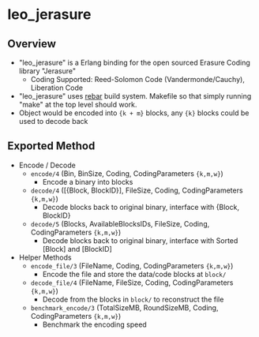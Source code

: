 leo_jerasure
===========

Overview
--------
* "leo_jerasure" is a Erlang binding for the open sourced Erasure Coding library "Jerasure"
  * Coding Supported: Reed-Solomon Code (Vandermonde/Cauchy), Liberation Code
* "leo_jerasure" uses [rebar](https://github.com/basho/rebar) build system. Makefile so that simply running "make" at the top level should work.
* Object would be encoded into `{k + m}` blocks, any `{k}` blocks could be used to decode back

Exported Method
--------
* Encode / Decode
  * `encode/4` (Bin, BinSize, Coding, CodingParameters `{k,m,w}`)
    * Encode a binary into blocks
  * `decode/4` ([{Block, BlockID}], FileSize, Coding, CodingParameters `{k,m,w}`)
    * Decode blocks back to original binary, interface with {Block, BlockID}
  * `decode/5` (Blocks, AvailableBlocksIDs, FileSize, Coding, CodingParameters `{k,m,w}`)
    * Decode blocks back to original binary, interface with Sorted [Block] and [BlockID]
* Helper Methods
  * `encode_file/3` (FileName, Coding, CodingParameters `{k,m,w}`)
    * Encode the file and store the data/code blocks at `block/`
  * `decode_file/4` (FileName, FileSize, Coding, CodingParameters `{k,m,w}`)
    * Decode from the blocks in `block/` to reconstruct the file
  * `benchmark_encode/3` (TotalSizeMB, RoundSizeMB, Coding, CodingParameters `{k,m,w}`)
    * Benchmark the encoding speed
